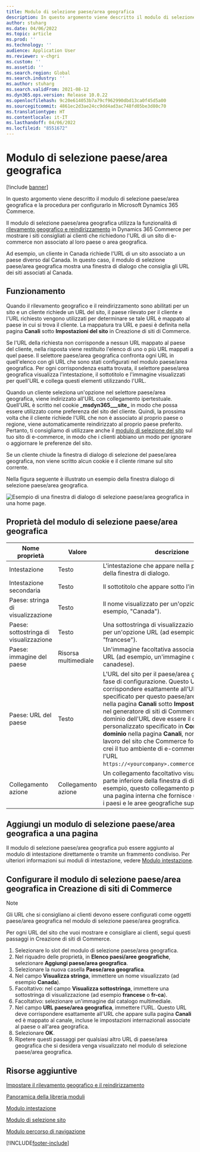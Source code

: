 ```yaml
---
title: Modulo di selezione paese/area geografica
description: In questo argomento viene descritto il modulo di selezione paese/area geografica e la procedura per configurarlo in Microsoft Dynamics 365 Commerce.
author: stuharg
ms.date: 04/06/2022
ms.topic: article
ms.prod: ''
ms.technology: ''
audience: Application User
ms.reviewer: v-chgri
ms.custom: ''
ms.assetid: ''
ms.search.region: Global
ms.search.industry: ''
ms.author: stuharg
ms.search.validFrom: 2021-08-12
ms.dyn365.ops.version: Release 10.0.22
ms.openlocfilehash: 9c20e614053b7a79cf962990dbd13ca0f45d5a00
ms.sourcegitcommit: 4861ec2d3ae24cc9dd4ad3ac748fd05be3d80c70
ms.translationtype: HT
ms.contentlocale: it-IT
ms.lasthandoff: 04/06/2022
ms.locfileid: "8551672"
---
```

# <a name="countryregion-picker-module"></a>Modulo di selezione paese/area geografica

[!include [banner](includes/banner.md)]

In questo argomento viene descritto il modulo di selezione paese/area geografica e la procedura per configurarlo in Microsoft Dynamics 365 Commerce.

Il modulo di selezione paese/area geografica utilizza la funzionalità di [rilevamento geografico e reindirizzamento](geo-detection-redirection.md) in Dynamics 365 Commerce per mostrare i siti consigliati ai clienti che richiedono l'URL di un sito di e-commerce non associato al loro paese o area geografica.

Ad esempio, un cliente in Canada richiede l'URL di un sito associato a un paese diverso dal Canada. In questo caso, il modulo di selezione paese/area geografica mostra una finestra di dialogo che consiglia gli URL dei siti associati al Canada. 

## <a name="how-it-works"></a>Funzionamento

Quando il rilevamento geografico e il reindirizzamento sono abilitati per un sito e un cliente richiede un URL del sito, il paese rilevato per il cliente e l'URL richiesto vengono utilizzati per determinare se tale URL è mappato al paese in cui si trova il cliente. La mappatura tra URL e paesi è definita nella pagina **Canali** sotto **Impostazioni del sito** in Creazione di siti di Commerce. 

Se l'URL della richiesta non corrisponde a nessun URL mappato al paese del cliente, nella risposta viene restituito l'elenco di uno o più URL mappati a quel paese. Il selettore paese/area geografica confronta ogni URL in quell'elenco con gli URL che sono stati configurati nel modulo paese/area geografica. Per ogni corrispondenza esatta trovata, il selettore paese/area geografica visualizza l'intestazione, il sottotitolo e l'immagine visualizzati per quell'URL e collega questi elementi utilizzando l'URL.

Quando un cliente seleziona un'opzione nel selettore paese/area geografica, viene indirizzato all'URL con collegamento ipertestuale. Quell'URL è scritto nel cookie **\_msdyn365\_\_\_site\_** in modo che possa essere utilizzato come preferenza del sito del cliente. Quindi, la prossima volta che il cliente richiede l'URL che non è associato al proprio paese o regione, viene automaticamente reindirizzato al proprio paese preferito. Pertanto, ti consigliamo di utilizzare anche il [modulo di selezione del sito](site-selector.md) sul tuo sito di e-commerce, in modo che i clienti abbiano un modo per ignorare o aggiornare le preferenze del sito. 

Se un cliente chiude la finestra di dialogo di selezione del paese/area geografica, non viene scritto alcun cookie e il cliente rimane sul sito corrente. 

Nella figura seguente è illustrato un esempio della finestra dialogo di selezione paese/area geografica.

![Esempio di una finestra di dialogo di selezione paese/area geografica in una home page.](./media/Geo_country-region-module-insitu.png)

## <a name="countryregion-picker-module-properties"></a>Proprietà del modulo di selezione paese/area geografica

| Nome proprietà              | Valore       | descrizione                                                  |
| -------------------------- | ----------- | ------------------------------------------------------------ |
| Intestazione                    | Testo        | L'intestazione che appare nella parte superiore della finestra di dialogo.       |
| Intestazione secondaria                 | Testo        | Il sottotitolo che appare sotto l'intestazione.               |
| Paese: stringa di visualizzazione    | Testo        | Il nome visualizzato per un'opzione URL (ad esempio, "Canada").   |
| Paese: sottostringa di visualizzazione | Testo        | Una sottostringa di visualizzazione facoltativa per un'opzione URL (ad esempio, "inglese" o "francese"). |
| Paese: immagine del paese     | Risorsa multimediale | Un'immagine facoltativa associata a un'opzione URL (ad esempio, un'immagine della bandiera canadese). |
| Paese: URL del paese       | Testo        | L'URL del sito per il paese/area geografica in fase di configurazione. Questo URL deve corrispondere esattamente all'URL che hai specificato per questo paese/area geografica nella pagina **Canali** sotto **Impostazioni del sito** nel generatore di siti di Commerce. Inoltre, il dominio dell'URL deve essere il dominio personalizzato specificato in **Corrispondenza dominio** nella pagina **Canali**, non l'indirizzo di lavoro del sito che Commerce fornisce quando crei il tuo ambiente di e-commerce (ad esempio, l'URL `https://<yourcompany>.commerce.dynamics.com/`). |
| Collegamento azione                | Collegamento azione | Un collegamento facoltativo visualizzato nella parte inferiore della finestra di dialogo. Ad esempio, questo collegamento può puntare a una pagina interna che fornisce un elenco di tutti i paesi e le aree geografiche supportati dal sito. |

## <a name="add-a-countryregion-picker-module-to-a-page"></a>Aggiungi un modulo di selezione paese/area geografica a una pagina

Il modulo di selezione paese/area geografica può essere aggiunto al modulo di intestazione direttamente o tramite un frammento condiviso. Per ulteriori informazioni sui moduli di intestazione, vedere [Modulo intestazione](author-header-module.md).

## <a name="configure-the-countryregion-picker-module-in-commerce-site-builder"></a>Configurare il modulo di selezione paese/area geografica in Creazione di siti di Commerce

> [!NOTE]
> Gli URL che si consigliano ai clienti devono essere configurati come oggetti paese/area geografica nel modulo di selezione paese/area geografica.

Per ogni URL del sito che vuoi mostrare e consigliare ai clienti, segui questi passaggi in Creazione di siti di Commerce.

1. Selezionare lo slot del modulo di selezione paese/area geografica.
1. Nel riquadro delle proprietà, in **Elenco paesi/aree geografiche**, selezionare **Aggiungi paese/area geografica**.
1. Selezionare la nuova casella **Paese/area geografica**.
1. Nel campo **Visualizza stringa**, immettere un nome visualizzato (ad esempio **Canada**).
1. Facoltativo: nel campo **Visualizza sottostringa**, immettere una sottostringa di visualizzazione (ad esempio **francese** o **fr-ca**).
1. Facoltativo: selezionare un'immagine dal catalogo multimediale.
1. Nel campo **URL paese/area geografica**, immettere l'URL. Questo URL deve corrispondere esattamente all'URL che appare sulla pagina **Canali** ed è mappato al canale, incluse le impostazioni internazionali associate al paese o all'area geografica. 
1. Selezionare **OK**.
1. Ripetere questi passaggi per qualsiasi altro URL di paese/area geografica che si desidera venga visualizzato nel modulo di selezione paese/area geografica.

## <a name="additional-resources"></a>Risorse aggiuntive

[Impostare il rilevamento geografico e il reindirizzamento](geo-detection-redirection.md)

[Panoramica della libreria moduli](starter-kit-overview.md)

[Modulo intestazione](author-header-module.md)

[Modulo di selezione sito](site-selector.md)

[Modulo percorso di navigazione](add-breadcrumb.md)

[!INCLUDE[footer-include](../includes/footer-banner.md)]
